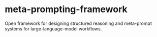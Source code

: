 # meta-prompting-framework
Open framework for designing structured reasoning and meta-prompt systems for large-language-model workflows.
